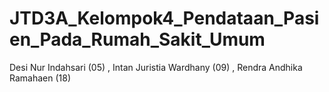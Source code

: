# JTD3A_Kelompok4_Pendataan_Pasien_Pada_Rumah_Sakit_Umum
Desi Nur Indahsari (05) , Intan Juristia Wardhany (09) , Rendra Andhika Ramahaen (18)
